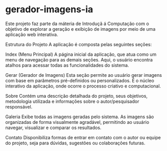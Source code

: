 # gerador-imagens-ia
Este projeto faz parte da máteria de Introduçã á Computação com o objetivo de explorar a geração e exibição de imagens por meio de uma aplicação web interativa.

Estrutura do Projeto
A aplicação é composta pelas seguintes seções:

Index (Menu Principal)
A página inicial da aplicação, que atua como um menu de navegação para as demais seções. Aqui, o usuário encontra atalhos para acessar todas as funcionalidades do sistema.

Gerar (Gerador de Imagens)
Esta seção permite ao usuário gerar imagens com base em parâmetros pré-definidos ou personalizados. É o núcleo interativo da aplicação, onde ocorre o processo criativo e computacional.

Sobre
Contém uma descrição detalhada do projeto, seus objetivos, metodologia utilizada e informações sobre o autor/pesquisador responsável.

Galeria
Exibe todas as imagens geradas pelo sistema. As imagens são organizadas de forma visualmente agradável, permitindo ao usuário navegar, visualizar e comparar os resultados.

Contato
Disponibiliza formas de entrar em contato com o autor ou equipe do projeto, seja para dúvidas, sugestões ou colaborações futuras.
